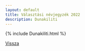 ```yaml
---
layout: default
title: Választási névjegyzék 2022
description: Dunakiliti
---
```


{% include Dunakiliti.html %}

[Vissza](./)